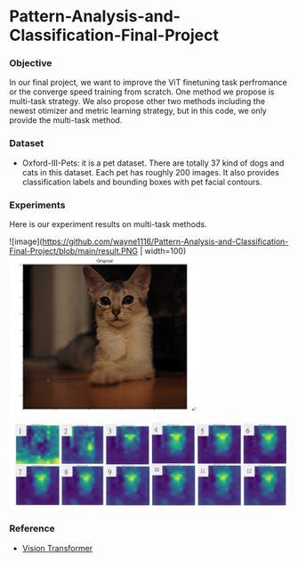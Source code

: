 # Pattern-Analysis-and-Classification-Final-Project
### Objective
In our final project, we want to improve the ViT finetuning task perfromance or the converge speed training from scratch. One method we propose is multi-task strategy. We also propose other two methods including the newest otimizer and metric learning strategy, but in this code, we only provide the multi-task method.

### Dataset
- Oxford-III-Pets: it is a pet dataset. There are totally 37 kind of dogs and cats in this dataset. Each pet has roughly 200 images. It also provides classification labels and bounding boxes with pet facial contours. 

### Experiments
Here is our experiment results on multi-task methods.

![image](https://github.com/wayne1116/Pattern-Analysis-and-Classification-Final-Project/blob/main/result.PNG | width=100)
![image](https://github.com/wayne1116/Pattern-Analysis-and-Classification-Final-Project/blob/main/origin.PNG)
![image](https://github.com/wayne1116/Pattern-Analysis-and-Classification-Final-Project/blob/main/visualization.PNG)



### Reference
- [Vision Transformer](https://github.com/jeonsworld/ViT-pytorch)
